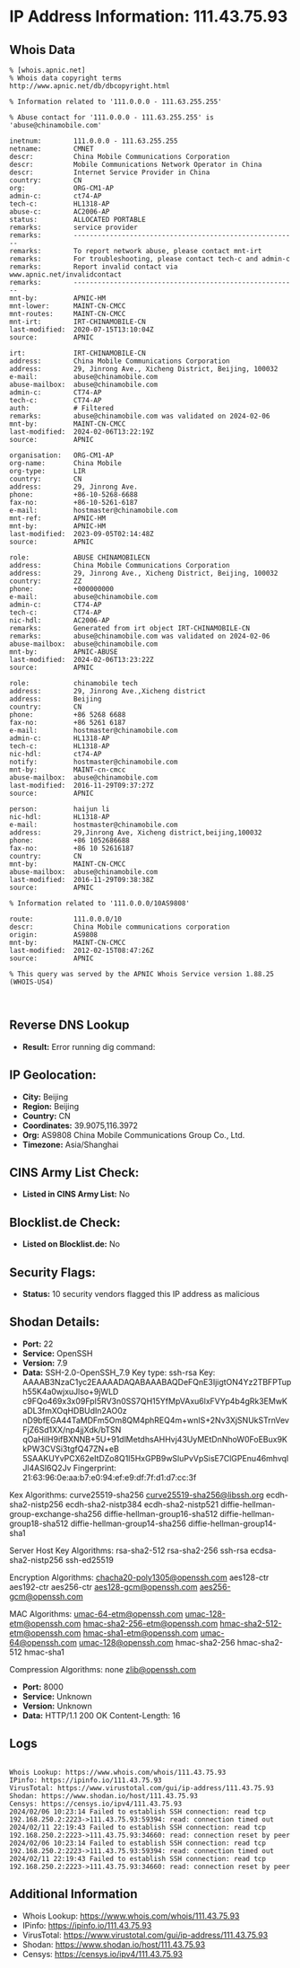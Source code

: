 # IP Address Information: 111.43.75.93

## Whois Data
```
% [whois.apnic.net]
% Whois data copyright terms    http://www.apnic.net/db/dbcopyright.html

% Information related to '111.0.0.0 - 111.63.255.255'

% Abuse contact for '111.0.0.0 - 111.63.255.255' is 'abuse@chinamobile.com'

inetnum:        111.0.0.0 - 111.63.255.255
netname:        CMNET
descr:          China Mobile Communications Corporation
descr:          Mobile Communications Network Operator in China
descr:          Internet Service Provider in China
country:        CN
org:            ORG-CM1-AP
admin-c:        ct74-AP
tech-c:         HL1318-AP
abuse-c:        AC2006-AP
status:         ALLOCATED PORTABLE
remarks:        service provider
remarks:        --------------------------------------------------------
remarks:        To report network abuse, please contact mnt-irt
remarks:        For troubleshooting, please contact tech-c and admin-c
remarks:        Report invalid contact via www.apnic.net/invalidcontact
remarks:        --------------------------------------------------------
mnt-by:         APNIC-HM
mnt-lower:      MAINT-CN-CMCC
mnt-routes:     MAINT-CN-CMCC
mnt-irt:        IRT-CHINAMOBILE-CN
last-modified:  2020-07-15T13:10:04Z
source:         APNIC

irt:            IRT-CHINAMOBILE-CN
address:        China Mobile Communications Corporation
address:        29, Jinrong Ave., Xicheng District, Beijing, 100032
e-mail:         abuse@chinamobile.com
abuse-mailbox:  abuse@chinamobile.com
admin-c:        CT74-AP
tech-c:         CT74-AP
auth:           # Filtered
remarks:        abuse@chinamobile.com was validated on 2024-02-06
mnt-by:         MAINT-CN-CMCC
last-modified:  2024-02-06T13:22:19Z
source:         APNIC

organisation:   ORG-CM1-AP
org-name:       China Mobile
org-type:       LIR
country:        CN
address:        29, Jinrong Ave.
phone:          +86-10-5268-6688
fax-no:         +86-10-5261-6187
e-mail:         hostmaster@chinamobile.com
mnt-ref:        APNIC-HM
mnt-by:         APNIC-HM
last-modified:  2023-09-05T02:14:48Z
source:         APNIC

role:           ABUSE CHINAMOBILECN
address:        China Mobile Communications Corporation
address:        29, Jinrong Ave., Xicheng District, Beijing, 100032
country:        ZZ
phone:          +000000000
e-mail:         abuse@chinamobile.com
admin-c:        CT74-AP
tech-c:         CT74-AP
nic-hdl:        AC2006-AP
remarks:        Generated from irt object IRT-CHINAMOBILE-CN
remarks:        abuse@chinamobile.com was validated on 2024-02-06
abuse-mailbox:  abuse@chinamobile.com
mnt-by:         APNIC-ABUSE
last-modified:  2024-02-06T13:23:22Z
source:         APNIC

role:           chinamobile tech
address:        29, Jinrong Ave.,Xicheng district
address:        Beijing
country:        CN
phone:          +86 5268 6688
fax-no:         +86 5261 6187
e-mail:         hostmaster@chinamobile.com
admin-c:        HL1318-AP
tech-c:         HL1318-AP
nic-hdl:        ct74-AP
notify:         hostmaster@chinamobile.com
mnt-by:         MAINT-cn-cmcc
abuse-mailbox:  abuse@chinamobile.com
last-modified:  2016-11-29T09:37:27Z
source:         APNIC

person:         haijun li
nic-hdl:        HL1318-AP
e-mail:         hostmaster@chinamobile.com
address:        29,Jinrong Ave, Xicheng district,beijing,100032
phone:          +86 1052686688
fax-no:         +86 10 52616187
country:        CN
mnt-by:         MAINT-CN-CMCC
abuse-mailbox:  abuse@chinamobile.com
last-modified:  2016-11-29T09:38:38Z
source:         APNIC

% Information related to '111.0.0.0/10AS9808'

route:          111.0.0.0/10
descr:          China Mobile communications corporation
origin:         AS9808
mnt-by:         MAINT-CN-CMCC
last-modified:  2012-02-15T08:47:26Z
source:         APNIC

% This query was served by the APNIC Whois Service version 1.88.25 (WHOIS-US4)



```
## Reverse DNS Lookup
- **Result:** Error running dig command: 

## IP Geolocation:
- **City:** Beijing
- **Region:** Beijing
- **Country:** CN
- **Coordinates:** 39.9075,116.3972
- **Org:** AS9808 China Mobile Communications Group Co., Ltd.
- **Timezone:** Asia/Shanghai

## CINS Army List Check:
- **Listed in CINS Army List:** 
No

## Blocklist.de Check:
- **Listed on Blocklist.de:** 
No

## Security Flags:
- **Status:** 10 security vendors flagged this IP address as malicious

## Shodan Details:
- **Port:** 22
- **Service:** OpenSSH
- **Version:** 7.9
- **Data:** SSH-2.0-OpenSSH_7.9
Key type: ssh-rsa
Key: AAAAB3NzaC1yc2EAAAADAQABAAABAQDeFQnE3IjigtON4Yz2TBFPTuph55K4a0wjxuJlso+9jWLD
c9FQo469x3x09FpI5RV3n0SS7QH15YfMpVAxu6lxFVYp4b4gRk3EMwKaDL3fmXOqHDBUdIn2AO0z
nD9bfEGA44TaMDFm5Om8QM4phREQ4m+wnIS+2Nv3XjSNUkSTrnVevFjZ6Sd1XX/np4jjXdk/bTSN
qOaHilH9ifBXNNB+5U+91dlMetdhsAHHvj43UyMEtDnNhoW0FoEBux9KkPW3CVSi3tgfQ47ZN+eB
5SAAKUYvPCX62eItDZo8Q1I5HxGPB9wSluPvVpSisE7ClGPEnu46mhvqlJl4ASI6Q2Jv
Fingerprint: 21:63:96:0e:aa:b7:e0:94:ef:e9:df:7f:d1:d7:cc:3f

Kex Algorithms:
	curve25519-sha256
	curve25519-sha256@libssh.org
	ecdh-sha2-nistp256
	ecdh-sha2-nistp384
	ecdh-sha2-nistp521
	diffie-hellman-group-exchange-sha256
	diffie-hellman-group16-sha512
	diffie-hellman-group18-sha512
	diffie-hellman-group14-sha256
	diffie-hellman-group14-sha1

Server Host Key Algorithms:
	rsa-sha2-512
	rsa-sha2-256
	ssh-rsa
	ecdsa-sha2-nistp256
	ssh-ed25519

Encryption Algorithms:
	chacha20-poly1305@openssh.com
	aes128-ctr
	aes192-ctr
	aes256-ctr
	aes128-gcm@openssh.com
	aes256-gcm@openssh.com

MAC Algorithms:
	umac-64-etm@openssh.com
	umac-128-etm@openssh.com
	hmac-sha2-256-etm@openssh.com
	hmac-sha2-512-etm@openssh.com
	hmac-sha1-etm@openssh.com
	umac-64@openssh.com
	umac-128@openssh.com
	hmac-sha2-256
	hmac-sha2-512
	hmac-sha1

Compression Algorithms:
	none
	zlib@openssh.com


- **Port:** 8000
- **Service:** Unknown
- **Version:** Unknown
- **Data:** HTTP/1.1 200 OK
Content-Length: 16



## Logs
```

Whois Lookup: https://www.whois.com/whois/111.43.75.93
IPinfo: https://ipinfo.io/111.43.75.93
VirusTotal: https://www.virustotal.com/gui/ip-address/111.43.75.93
Shodan: https://www.shodan.io/host/111.43.75.93
Censys: https://censys.io/ipv4/111.43.75.93
2024/02/06 10:23:14 Failed to establish SSH connection: read tcp 192.168.250.2:2223->111.43.75.93:59394: read: connection timed out
2024/02/11 22:19:43 Failed to establish SSH connection: read tcp 192.168.250.2:2223->111.43.75.93:34660: read: connection reset by peer
2024/02/06 10:23:14 Failed to establish SSH connection: read tcp 192.168.250.2:2223->111.43.75.93:59394: read: connection timed out
2024/02/11 22:19:43 Failed to establish SSH connection: read tcp 192.168.250.2:2223->111.43.75.93:34660: read: connection reset by peer

```
## Additional Information
- Whois Lookup: https://www.whois.com/whois/111.43.75.93
- IPinfo: https://ipinfo.io/111.43.75.93
- VirusTotal: https://www.virustotal.com/gui/ip-address/111.43.75.93
- Shodan: https://www.shodan.io/host/111.43.75.93
- Censys: https://censys.io/ipv4/111.43.75.93

